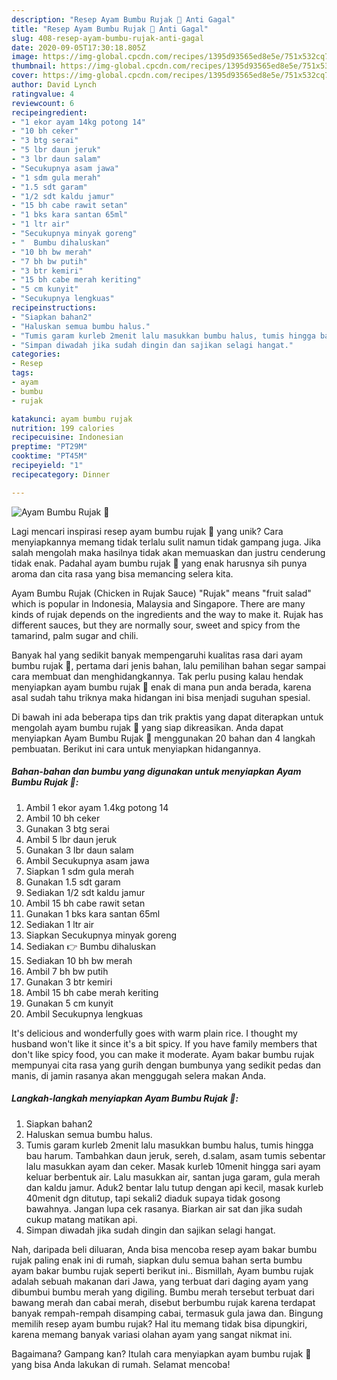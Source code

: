```yaml
---
description: "Resep Ayam Bumbu Rujak 🍴 Anti Gagal"
title: "Resep Ayam Bumbu Rujak 🍴 Anti Gagal"
slug: 408-resep-ayam-bumbu-rujak-anti-gagal
date: 2020-09-05T17:30:18.805Z
image: https://img-global.cpcdn.com/recipes/1395d93565ed8e5e/751x532cq70/ayam-bumbu-rujak-🍴-foto-resep-utama.jpg
thumbnail: https://img-global.cpcdn.com/recipes/1395d93565ed8e5e/751x532cq70/ayam-bumbu-rujak-🍴-foto-resep-utama.jpg
cover: https://img-global.cpcdn.com/recipes/1395d93565ed8e5e/751x532cq70/ayam-bumbu-rujak-🍴-foto-resep-utama.jpg
author: David Lynch
ratingvalue: 4
reviewcount: 6
recipeingredient:
- "1 ekor ayam 14kg potong 14"
- "10 bh ceker"
- "3 btg serai"
- "5 lbr daun jeruk"
- "3 lbr daun salam"
- "Secukupnya asam jawa"
- "1 sdm gula merah"
- "1.5 sdt garam"
- "1/2 sdt kaldu jamur"
- "15 bh cabe rawit setan"
- "1 bks kara santan 65ml"
- "1 ltr air"
- "Secukupnya minyak goreng"
- "  Bumbu dihaluskan"
- "10 bh bw merah"
- "7 bh bw putih"
- "3 btr kemiri"
- "15 bh cabe merah keriting"
- "5 cm kunyit"
- "Secukupnya lengkuas"
recipeinstructions:
- "Siapkan bahan2"
- "Haluskan semua bumbu halus."
- "Tumis garam kurleb 2menit lalu masukkan bumbu halus, tumis hingga bau harum. Tambahkan daun jeruk, sereh, d.salam, asam tumis sebentar lalu masukkan ayam dan ceker. Masak kurleb 10menit hingga sari ayam keluar berbentuk air. Lalu masukkan air, santan juga garam, gula merah dan kaldu jamur. Aduk2 bentar lalu tutup dengan api kecil, masak kurleb 40menit dgn ditutup, tapi sekali2 diaduk supaya tidak gosong bawahnya. Jangan lupa cek rasanya. Biarkan air sat dan jika sudah cukup matang matikan api."
- "Simpan diwadah jika sudah dingin dan sajikan selagi hangat."
categories:
- Resep
tags:
- ayam
- bumbu
- rujak

katakunci: ayam bumbu rujak 
nutrition: 199 calories
recipecuisine: Indonesian
preptime: "PT29M"
cooktime: "PT45M"
recipeyield: "1"
recipecategory: Dinner

---
```



![Ayam Bumbu Rujak 🍴](https://img-global.cpcdn.com/recipes/1395d93565ed8e5e/751x532cq70/ayam-bumbu-rujak-🍴-foto-resep-utama.jpg)

Lagi mencari inspirasi resep ayam bumbu rujak 🍴 yang unik? Cara menyiapkannya memang tidak terlalu sulit namun tidak gampang juga. Jika salah mengolah maka hasilnya tidak akan memuaskan dan justru cenderung tidak enak. Padahal ayam bumbu rujak 🍴 yang enak harusnya sih punya aroma dan cita rasa yang bisa memancing selera kita.

Ayam Bumbu Rujak (Chicken in Rujak Sauce) &#34;Rujak&#34; means &#34;fruit salad&#34; which is popular in Indonesia, Malaysia and Singapore. There are many kinds of rujak depends on the ingredients and the way to make it. Rujak has different sauces, but they are normally sour, sweet and spicy from the tamarind, palm sugar and chili.

Banyak hal yang sedikit banyak mempengaruhi kualitas rasa dari ayam bumbu rujak 🍴, pertama dari jenis bahan, lalu pemilihan bahan segar sampai cara membuat dan menghidangkannya. Tak perlu pusing kalau hendak menyiapkan ayam bumbu rujak 🍴 enak di mana pun anda berada, karena asal sudah tahu triknya maka hidangan ini bisa menjadi suguhan spesial.


Di bawah ini ada beberapa tips dan trik praktis yang dapat diterapkan untuk mengolah ayam bumbu rujak 🍴 yang siap dikreasikan. Anda dapat menyiapkan Ayam Bumbu Rujak 🍴 menggunakan 20 bahan dan 4 langkah pembuatan. Berikut ini cara untuk menyiapkan hidangannya.

<!--inarticleads1-->

##### Bahan-bahan dan bumbu yang digunakan untuk menyiapkan Ayam Bumbu Rujak 🍴:

1. Ambil 1 ekor ayam 1.4kg potong 14
1. Ambil 10 bh ceker
1. Gunakan 3 btg serai
1. Ambil 5 lbr daun jeruk
1. Gunakan 3 lbr daun salam
1. Ambil Secukupnya asam jawa
1. Siapkan 1 sdm gula merah
1. Gunakan 1.5 sdt garam
1. Sediakan 1/2 sdt kaldu jamur
1. Ambil 15 bh cabe rawit setan
1. Gunakan 1 bks kara santan 65ml
1. Sediakan 1 ltr air
1. Siapkan Secukupnya minyak goreng
1. Sediakan  👉 Bumbu dihaluskan
1. Sediakan 10 bh bw merah
1. Ambil 7 bh bw putih
1. Gunakan 3 btr kemiri
1. Ambil 15 bh cabe merah keriting
1. Gunakan 5 cm kunyit
1. Ambil Secukupnya lengkuas


It&#39;s delicious and wonderfully goes with warm plain rice. I thought my husband won&#39;t like it since it&#39;s a bit spicy. If you have family members that don&#39;t like spicy food, you can make it moderate. Ayam bakar bumbu rujak mempunyai cita rasa yang gurih dengan bumbunya yang sedikit pedas dan manis, di jamin rasanya akan menggugah selera makan Anda. 

<!--inarticleads2-->

##### Langkah-langkah menyiapkan Ayam Bumbu Rujak 🍴:

1. Siapkan bahan2
1. Haluskan semua bumbu halus.
1. Tumis garam kurleb 2menit lalu masukkan bumbu halus, tumis hingga bau harum. Tambahkan daun jeruk, sereh, d.salam, asam tumis sebentar lalu masukkan ayam dan ceker. Masak kurleb 10menit hingga sari ayam keluar berbentuk air. Lalu masukkan air, santan juga garam, gula merah dan kaldu jamur. Aduk2 bentar lalu tutup dengan api kecil, masak kurleb 40menit dgn ditutup, tapi sekali2 diaduk supaya tidak gosong bawahnya. Jangan lupa cek rasanya. Biarkan air sat dan jika sudah cukup matang matikan api.
1. Simpan diwadah jika sudah dingin dan sajikan selagi hangat.


Nah, daripada beli diluaran, Anda bisa mencoba resep ayam bakar bumbu rujak paling enak ini di rumah, siapkan dulu semua bahan serta bumbu ayam bakar bumbu rujak seperti berikut ini.. Bismillah, Ayam bumbu rujak adalah sebuah makanan dari Jawa, yang terbuat dari daging ayam yang dibumbui bumbu merah yang digiling. Bumbu merah tersebut terbuat dari bawang merah dan cabai merah, disebut berbumbu rujak karena terdapat banyak rempah-rempah disamping cabai, termasuk gula jawa dan. Bingung memilih resep ayam bumbu rujak? Hal itu memang tidak bisa dipungkiri, karena memang banyak variasi olahan ayam yang sangat nikmat ini. 

Bagaimana? Gampang kan? Itulah cara menyiapkan ayam bumbu rujak 🍴 yang bisa Anda lakukan di rumah. Selamat mencoba!
